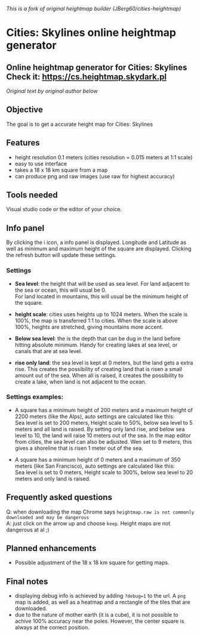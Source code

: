 *This is a fork of original heightmap builder (JBerg60/cities-heightmap)*

# Cities: Skylines online heightmap generator
Online heightmap generator for Cities: Skylines
**Check it: https://cs.heightmap.skydark.pl**
 ---
 
 
*Original text by original author below*
## Objective
The goal is to get a accurate height map for Cities: Skylines

## Features
- height resolution 0.1 meters (cities resolution = 0.015 meters at 1:1 scale)
- easy to use interface
- takes a 18 x 18 km square from a map
- can produce png and raw images (use raw for highest accuracy)

## Tools needed
Visual studio code or the editor of your choice.

## Info panel
By clicking the i icon, a info panel is displayed. Longitude and Latitude as well as minimum and maximum height of the square are displayed. Clicking the refresh button will update these settings.

### Settings
- **Sea level**: the height that will be used as sea level. For land adjacent to the sea or ocean, this will usual be 0.  
For land located in mountains, this will usual be the minimum height of the square.

- **height scale**: cities uses heights up to 1024 meters. When the scale is 100%, the map is transferred 1:1 to cities. When the scale is above 100%, heights are stretched, giving mountains more accent. 

- **Below sea level**: the is the depth that can be dug in the land before hitting absolute minimum. Handy for creating lakes at sea level, or canals that are at sea level.

- **rise only land**: the sea level is kept at 0 meters, but the land gets a extra rise. This creates the possibility of creating land that is risen a small amount out of the sea. When all is raised, it creates the possibility to create a lake, when land is not adjacent to the ocean. 

### Settings examples:
- A square has a minimum height of 200 meters and a maximum height of 2200 meters (like the Alps), auto settings are calculated like this:  
Sea level is set to 200 meters, Height scale to 50%, below sea level to 5 meters and all land is raised.
By setting only land rise, and below sea level to 10, the land will raise 10 meters out of the sea. In the map editor from cities, the sea level can also be adjusted. Wen set to 9 meters, this gives a shoreline that is risen 1 meter out of the sea.

- A square has a minimum height of 0 meters and a maximum of 350 meters (like San Francisco), auto settings are calculated like this:  
Sea level is set to 0 meters, Height scale to 300%, below sea level to 20 meters and only land is raised.


## Frequently asked questions
Q: when downloading the map Chrome says ```heightmap.raw is not commonly downloaded and may be dangerous```  
A: just click on the arrow up and choose ```keep```. Height maps are not dangerous at al ;)

## Planned enhancements
- Possible adjustment of the 18 x 18 km square for getting maps.


## Final notes
- displaying debug info is achieved by adding ```?debug=1``` to the url. A ```png``` map is added, as well as a heatmap and a rectangle of the tiles that are downloaded.
- due to the nature of mother earth (it is a cube), it is not possible to achive 100%  accuracy near the poles. However, the center square is always at the correct position.

